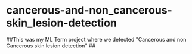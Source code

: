 # cancerous-and-non_cancerous-skin_lesion-detection

##This was my ML Term project where we detected "Cancerous and non Cancerous skin lesion detection" ##
